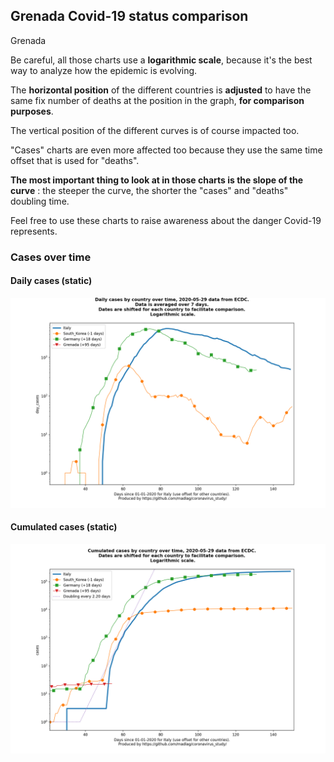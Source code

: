 ## Grenada Covid-19 status comparison 

Grenada



Be careful, all those charts use a **logarithmic scale**, because it's the best way to analyze how the epidemic is evolving.
 
The **horizontal position** of the different countries is **adjusted** to have the same fix number of deaths at the position in the graph, **for comparison purposes**.

The vertical position of the different curves is of course impacted too.

"Cases" charts are even more affected too because they use the same time offset that is used for "deaths".

**The most important thing to look at in those charts is the slope of the curve** : the steeper the curve, the shorter the "cases" and "deaths" doubling time.

Feel free to use these charts to raise awareness about the danger Covid-19 represents. 


 
### Cases over time
 
#### Daily cases (static)
![Grenada covid-19 daily cases static chart](https://raw.githubusercontent.com/madlag/coronavirus_study/master/notebooks/graphs/2020-05-29/countries/Grenada/2020-05-29_Grenada_day_cases.png "Grenada covid-19 day_cases static chart")   
 
#### Cumulated cases (static)
![Grenada covid-19 cumulated cases static chart](https://raw.githubusercontent.com/madlag/coronavirus_study/master/notebooks/graphs/2020-05-29/countries/Grenada/2020-05-29_Grenada_cases.png "Grenada covid-19 cases static chart")   


